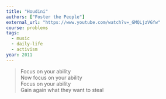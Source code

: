 ```yaml
---
title: "Houdini"
authors: ["Foster the People"]
external_url: "https://www.youtube.com/watch?v=_GMQLjzVGfw"
course: problems
tags:
  - music
  - daily-life
  - activism
year: 2011
---
```


> Focus on your ability  
Now focus on your ability  
Focus on your ability  
Gain again what they want to steal
